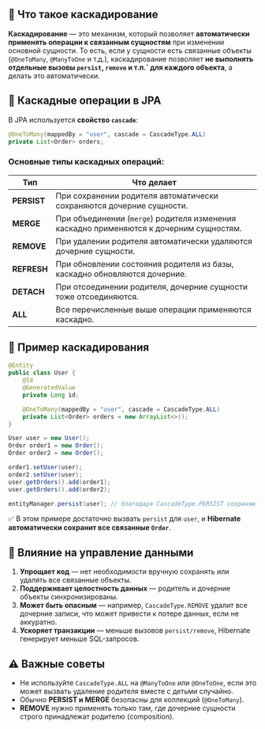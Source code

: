 ## 🧩 Что такое каскадирование
**Каскадирование** — это механизм, который позволяет **автоматически применять операции к связанным сущностям** при изменении основной сущности.
То есть, если у сущности есть связанные объекты (`@OneToMany`, `@ManyToOne` и т.д.), каскадирование позволяет **не выполнять отдельные вызовы `persist`, `remove` и т.п.` для каждого объекта**, а делать это автоматически.
## 🔹 Каскадные операции в JPA
В JPA используется **свойство `cascade`**:
```java
@OneToMany(mappedBy = "user", cascade = CascadeType.ALL)
private List<Order> orders;
```
### Основные типы каскадных операций:

|Тип|Что делает|
|---|---|
|**PERSIST**|При сохранении родителя автоматически сохраняются дочерние сущности.|
|**MERGE**|При объединении (`merge`) родителя изменения каскадно применяются к дочерним сущностям.|
|**REMOVE**|При удалении родителя автоматически удаляются дочерние сущности.|
|**REFRESH**|При обновлении состояния родителя из базы, каскадно обновляются дочерние.|
|**DETACH**|При отсоединении родителя, дочерние сущности тоже отсоединяются.|
|**ALL**|Все перечисленные выше операции применяются каскадно.|
## 🔹 Пример каскадирования
```java
@Entity
public class User {
    @Id
    @GeneratedValue
    private Long id;

    @OneToMany(mappedBy = "user", cascade = CascadeType.ALL)
    private List<Order> orders = new ArrayList<>();
}
```
```java
User user = new User();
Order order1 = new Order();
Order order2 = new Order();

order1.setUser(user);
order2.setUser(user);
user.getOrders().add(order1);
user.getOrders().add(order2);

entityManager.persist(user); // благодаря CascadeType.PERSIST сохраняются и заказы
```
✅ В этом примере достаточно вызвать `persist` для `user`, и **Hibernate автоматически сохранит все связанные `Order`**.
## 🔹 Влияние на управление данными
1. **Упрощает код** — нет необходимости вручную сохранять или удалять все связанные объекты.
2. **Поддерживает целостность данных** — родитель и дочерние объекты синхронизированы.
3. **Может быть опасным** — например, `CascadeType.REMOVE` удалит все дочерние записи, что может привести к потере данных, если не аккуратно.
4. **Ускоряет транзакции** — меньше вызовов `persist/remove`, Hibernate генерирует меньше SQL-запросов.
## ⚠️ Важные советы
- Не используйте `CascadeType.ALL` на `@ManyToOne` или `@OneToOne`, если это может вызвать удаление родителя вместе с детьми случайно.
- Обычно **PERSIST и MERGE** безопасны для коллекций (`@OneToMany`).
- **REMOVE** нужно применять только там, где дочерние сущности строго принадлежат родителю (composition).